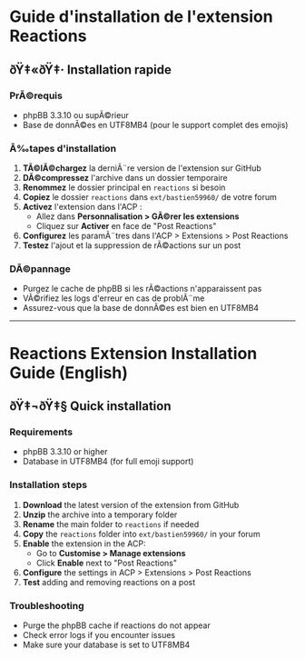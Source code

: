 # Guide d'installation de l'extension Reactions

## ðŸ‡«ðŸ‡· Installation rapide

### PrÃ©requis
- phpBB 3.3.10 ou supÃ©rieur
- Base de donnÃ©es en UTF8MB4 (pour le support complet des emojis)

### Ã‰tapes d'installation
1. **TÃ©lÃ©chargez** la derniÃ¨re version de l'extension sur GitHub
2. **DÃ©compressez** l'archive dans un dossier temporaire
3. **Renommez** le dossier principal en `reactions` si besoin
4. **Copiez** le dossier `reactions` dans `ext/bastien59960/` de votre forum
5. **Activez** l'extension dans l'ACP :
   - Allez dans **Personnalisation > GÃ©rer les extensions**
   - Cliquez sur **Activer** en face de "Post Reactions"
6. **Configurez** les paramÃ¨tres dans l'ACP > Extensions > Post Reactions
7. **Testez** l'ajout et la suppression de rÃ©actions sur un post

### DÃ©pannage
- Purgez le cache de phpBB si les rÃ©actions n'apparaissent pas
- VÃ©rifiez les logs d'erreur en cas de problÃ¨me
- Assurez-vous que la base de donnÃ©es est bien en UTF8MB4

---

# Reactions Extension Installation Guide (English)

## ðŸ‡¬ðŸ‡§ Quick installation

### Requirements
- phpBB 3.3.10 or higher
- Database in UTF8MB4 (for full emoji support)

### Installation steps
1. **Download** the latest version of the extension from GitHub
2. **Unzip** the archive into a temporary folder
3. **Rename** the main folder to `reactions` if needed
4. **Copy** the `reactions` folder into `ext/bastien59960/` in your forum
5. **Enable** the extension in the ACP:
   - Go to **Customise > Manage extensions**
   - Click **Enable** next to "Post Reactions"
6. **Configure** the settings in ACP > Extensions > Post Reactions
7. **Test** adding and removing reactions on a post

### Troubleshooting
- Purge the phpBB cache if reactions do not appear
- Check error logs if you encounter issues
- Make sure your database is set to UTF8MB4
